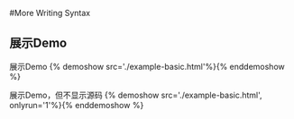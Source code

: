 #More Writing Syntax

## 展示Demo

展示Demo
{% demoshow src='./example-basic.html'%}{% enddemoshow %}

展示Demo，但不显示源码
{% demoshow src='./example-basic.html', onlyrun='1'%}{% enddemoshow %}
